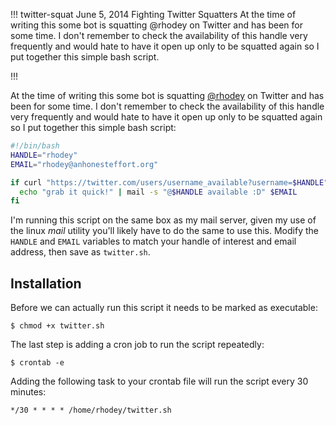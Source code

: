 !!!
twitter-squat
June 5, 2014
Fighting Twitter Squatters
At the time of writing this some bot is squatting @rhodey on Twitter and has been for some time. I don't remember to check the availability of this handle very frequently and would hate to have it open up only to be squatted again so I put together this simple bash script.
<!--no banner-->
!!!


At the time of writing this some bot is squatting [@rhodey](http://twitter.com/rhodey) on Twitter and has been for some time. I don't remember to check the availability of this handle very frequently and would hate to have it open up only to be squatted again so I put together this simple bash script:

```bash
#!/bin/bash
HANDLE="rhodey"
EMAIL="rhodey@anhonesteffort.org"

if curl "https://twitter.com/users/username_available?username=$HANDLE" | grep "\"valid\":true"; then
  echo "grab it quick!" | mail -s "@$HANDLE available :D" $EMAIL
fi
```

I'm running this script on the same box as my mail server, given my use of the linux *mail* utility you'll likely have to do the same to use this. Modify the `HANDLE` and `EMAIL` variables to match your handle of interest and email address, then save as `twitter.sh`.


## Installation
Before we can actually run this script it needs to be marked as executable:

```
$ chmod +x twitter.sh
```

The last step is adding a cron job to run the script repeatedly:

```
$ crontab -e
```

Adding the following task to your crontab file will run the script every 30 minutes:

```
*/30 * * * * /home/rhodey/twitter.sh
```
